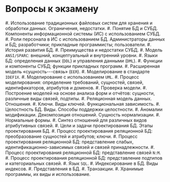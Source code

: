 # Вопросы к экзамену #

#. Использование традиционных файловых систем для хранения и обработки 
   данных. Ограничения, недостатки.
#. Понятие БД и СУБД. Компоненты информационной системы (ИС) с 
   использованием СУБД.
#. Роли персонала в ИС с использованием БД. Администраторы данных и БД; 
   разработчики; прикладные программисты; пользователи.
#. История развития БД.
#. Преимущества и недостатки СУБД.
#. Модель `ANSI/SPARC`: внешний, концептуальный и внутренний уровни.
#. Языки БД: определения данных (`DDL`) и управления данными (`DML`).
#. Функции и компоненты СУБД; функции прикладных программ.
#. Расширенная модель «сущность---связь» (`EER`).
#. Моделирование в стандарте `IDEF1X`.
#. Моделирование с использованием `UML`.
#. Процесс моделирования: определение требований, сущностей, связей, 
   идентификаторов, атрибутов и доменов.
#. Проверка модели.
#. Построение моделей на основе анализа форм и отчётов: сущности, 
   различные виды связей, подтипы.
#. Реляционная модель данных. Отношения.
#. Ключи. Виды ключей. Функциональная зависимость.
#. Целостность БД. Виды. Способы поддержки целостности.
#. Аномалии модификации. Декомпозиция отношений. Сущность нормализации.
#. Нормальные формы.
#. Синтез отношений для различных видов атрибутивных связей.
#. Цели и задачи проектирования БД. Этапы проектирования БД.
#. Процесс проектирования реляционной БД: преобразование сущностей и 
   атрибутов; ключи.
#. Процесс проектирования реляционной БД: представление слабых, 
   идентификационно-зависимых связей и связей принадлежности.
#. Процесс проектирования реляционной БД: представление связей `N:M`.
#. Процесс проектирования реляционной БД: представление подтипов и 
   категориальных связей.
#. Язык `SQL`.
#. Индексирование в БД. Виды индексов.
#. Представления в БД.
#. Транзакции.
#. Хранимые программы, их виды и использование.
